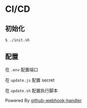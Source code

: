 # CI/CD

## 初始化

```bash
$ ./init.sh
```

## 配置

在 `.env` 配置端口

在 `update.js` 配置 secret

在 `update.sh` 配置执行脚本

Powered By [github-webhook-handler](https://github.com/rvagg/github-webhook-handler)
